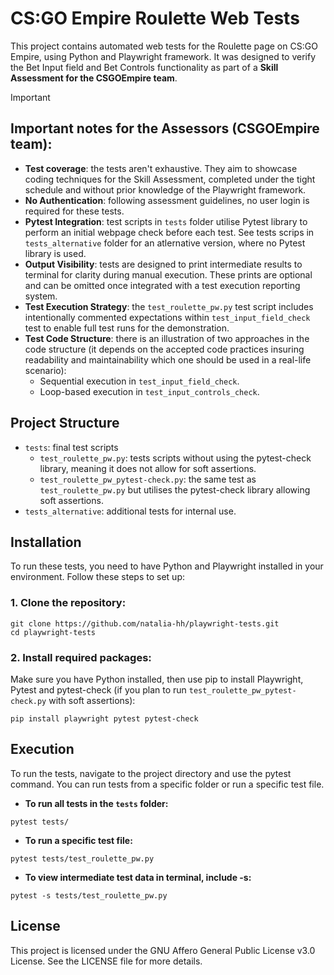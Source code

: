 # CS:GO Empire Roulette Web Tests
This project contains automated web tests for the Roulette page on CS:GO Empire, using Python and Playwright framework. It was designed to verify the Bet Input field and Bet Controls functionality as part of a **Skill Assessment for the CSGOEmpire team**.

> [!IMPORTANT]
> ## Important notes for the Assessors (CSGOEmpire team):
> - **Test coverage**: the tests aren't exhaustive. They aim to showcase coding techniques for the Skill Assessment, completed under the tight schedule and without prior knowledge of the Playwright framework.
> - **No Authentication**: following assessment guidelines, no user login is required for these tests.
> - **Pytest Integration**: test scripts in `tests` folder utilise Pytest library to perform an initial webpage check before each test. See tests scrips in `tests_alternative` folder for an atlernative version, where no Pytest library is used.
> - **Output Visibility**: tests are designed to print intermediate results to terminal for clarity during manual execution. These prints are optional and can be omitted once integrated with a test execution reporting system.
> - **Test Execution Strategy**: the `test_roulette_pw.py` test script includes intentionally commented expectations within `test_input_field_check` test to enable full test runs for the demonstration.
> - **Test Code Structure**: there is an illustration of two approaches in the code structure (it depends on the accepted code practices insuring readability and maintainability which one should be used in a real-life scenario):
>    - Sequential execution in `test_input_field_check`.
>    - Loop-based execution in `test_input_controls_check`.

## Project Structure
- `tests`: final test scripts
  - `test_roulette_pw.py`: tests scripts without using the pytest-check library, meaning it does not allow for soft assertions.
  - `test_roulette_pw_pytest-check.py`: the same test as `test_roulette_pw.py` but utilises the pytest-check library allowing soft assertions.
- `tests_alternative`: additional tests for internal use.

## Installation
To run these tests, you need to have Python and Playwright installed in your environment. Follow these steps to set up:

### 1. **Clone the repository:**
```Shell
git clone https://github.com/natalia-hh/playwright-tests.git
cd playwright-tests
```

### 2. **Install required packages:**
Make sure you have Python installed, then use pip to install Playwright, Pytest and pytest-check (if you plan to run `test_roulette_pw_pytest-check.py` with soft assertions):
```Shell
pip install playwright pytest pytest-check
```

## Execution
To run the tests, navigate to the project directory and use the pytest command. You can run tests from a specific folder or run a specific test file. 
- **To run all tests in the `tests` folder:**
```Shell
pytest tests/
```

- **To run a specific test file:**
```Shell
pytest tests/test_roulette_pw.py
```

- **To view intermediate test data in terminal, include -s:**
```Shell
pytest -s tests/test_roulette_pw.py
```

## License
This project is licensed under the GNU Affero General Public License v3.0 License. See the LICENSE file for more details.
